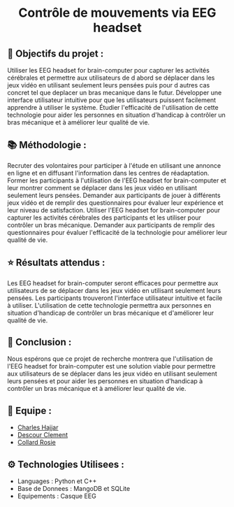 <h1 align="center">
  Contrôle de mouvements via EEG headset
</h1>

## 🎯 Objectifs du projet :

Utiliser les EEG headset for brain-computer pour capturer les activités cérébrales et permettre aux utilisateurs de d abord se déplacer dans les jeux vidéo en utilisant seulement leurs pensées puis pour d autres cas concret tel que deplacer un bras mecanique dans le futur.
Développer une interface utilisateur intuitive pour que les utilisateurs puissent facilement apprendre à utiliser le système.
Étudier l'efficacité de l'utilisation de cette technologie pour aider les personnes en situation d'handicap à contrôler un bras mécanique et à améliorer leur qualité de vie.

## 📚 Méthodologie :

Recruter des volontaires pour participer à l'étude en utilisant une annonce en ligne et en diffusant l'information dans les centres de réadaptation.
Former les participants à l'utilisation de l'EEG headset for brain-computer et leur montrer comment se déplacer dans les jeux vidéo en utilisant seulement leurs pensées.
Demander aux participants de jouer à différents jeux vidéo et de remplir des questionnaires pour évaluer leur expérience et leur niveau de satisfaction.
Utiliser l'EEG headset for brain-computer pour capturer les activités cérébrales des participants et les utiliser pour contrôler un bras mécanique.
Demander aux participants de remplir des questionnaires pour évaluer l'efficacité de la technologie pour améliorer leur qualité de vie.

## ⭐️ Résultats attendus :

Les EEG headset for brain-computer seront efficaces pour permettre aux utilisateurs de se déplacer dans les jeux vidéo en utilisant seulement leurs pensées.
Les participants trouveront l'interface utilisateur intuitive et facile à utiliser.
L'utilisation de cette technologie permettra aux personnes en situation d'handicap de contrôler un bras mécanique et d'améliorer leur qualité de vie.

## 📝 Conclusion :

  Nous espérons que ce projet de recherche montrera que l'utilisation de l'EEG headset for brain-computer est une solution viable pour permettre aux utilisateurs de se déplacer dans les jeux vidéo en utilisant seulement leurs pensées et pour aider les personnes en situation d'handicap à contrôler un bras mécanique et à améliorer leur qualité de vie.

## 👥 Equipe :

<ul>
  <li><a href="https://github.com/ulookme"> Charles Hajjar </a></li>
  <li><a href="https://github.com/cdescour"> Descour Clement </a></li>
  <li><a href="https://github.com/BlankRose"> Collard Rosie </a></li>
</ul>

## ⚙️ Technologies Utilisees :

- Languages : Python et C++
- Base de Donnees : MangoDB et SQLite
- Equipements : Casque EEG
